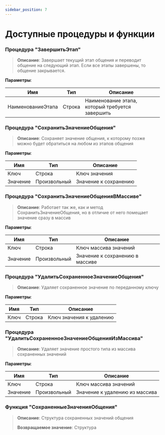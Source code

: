```yaml
---
sidebar_position: 7
---
```


# Доступные процедуры и функции

### Процедура "ЗавершитьЭтап"

> **Описание**: Завершает текущий этап общения и переводит общение на следующий этап. Если все этапы завершены, то общение закрывается.

**Параметры**:

| Имя               | Тип    | Описание                                        |
| ----------------- | ------ | ----------------------------------------------- |
| НаименованиеЭтапа | Строка | Наименование этапа, который требуется завершить |

### Процедура "СохранитьЗначениеОбщения"

> **Описание**: Сохраняет значение общения, к которому позже можно будет обратиться на любом из этапов общения

**Параметры**:

| Имя      | Тип          | Описание              |
| -------- | ------------ | --------------------- |
| Ключ     | Строка       | Ключ значения         |
| Значение | Произвольный | Значение к сохранению |

### Процедура "СохранитьЗначениеОбщенияВМассиве"

> **Описание**: Работает так же, как и метод СохранитьЗначениеОбщения, но в отличие от него помещает значение сразу в массив

**Параметры**:

| Имя      | Тип          | Описание                        |
| -------- | ------------ | ------------------------------- |
| Ключ     | Строка       | Ключ массива значений           |
| Значение | Произвольный | Значение к сохранению в массиве |

### Процедура "УдалитьСохраненноеЗначениеОбщения"

> **Описание**: Удаляет сохраненное значение по переданному ключу

**Параметры**:

| Имя  | Тип    | Описание                 |
| ---- | ------ | ------------------------ |
| Ключ | Строка | Ключ значения к удалению |

### Процедура "УдалитьСохраненноеЗначениеОбщенияИзМассива"

> **Описание**: Удаляет значение простого типа из массива сохраненных значений

**Параметры**:

| Имя      | Тип          | Описание                       |
| -------- | ------------ | ------------------------------ |
| Ключ     | Строка       | Ключ массива значений          |
| Значение | Произвольный | Значение к удалению из массива |

### Функция "СохраненныеЗначенияОбщения"

> **Описание**: Структура сохраненных значений общения
>
> **Возвращаемое значение**: Структура
